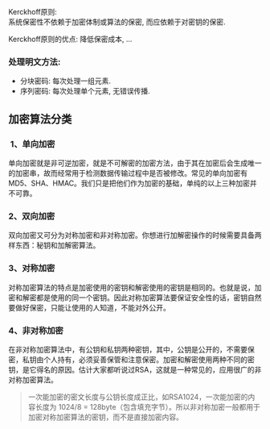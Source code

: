 Kerckhoff原则:  
系统保密性不依赖于加密体制或算法的保密, 而应依赖于对密钥的保密.

Kerckhoff原则的优点: 降低保密成本, ...

### 处理明文方法:
- 分块密码: 每次处理一组元素.
- 序列密码: 每次处理单个元素, 无错误传播.

## 加密算法分类

###  1、单向加密

单向加密就是非可逆加密，就是不可解密的加密方法，由于其在加密后会生成唯一的加密串，故而经常用于检测数据传输过程中是否被修改。常见的单向加密有MD5、SHA、HMAC。我们只是把他们作为加密的基础，单纯的以上三种加密并不可靠。

### 2、双向加密

双向加密又可分为对称加密和非对称加密。你想进行加解密操作的时候需要具备两样东西：秘钥和加解密算法。

### 3、对称加密

对称加密算法的特点是加密使用的密钥和解密使用的密钥是相同的。也就是说，加密和解密都是使用的同一个密钥。因此对称加密算法要保证安全性的话，密钥自然要做好保密，只能让使用的人知道，不能对外公开。

### 4、非对称加密

在非对称加密算法中，有公钥和私钥两种密钥，其中，公钥是公开的，不需要保密，私钥由个人持有，必须妥善保管和注意保密。加密和解密使用两种不同的密钥，是它得名的原因。估计大家都听说过RSA，这就是一种常见的，应用很广的非对称加密算法。

> 一次能加密的密文长度与公钥长度成正比，如RSA1024，一次能加密的内容长度为 1024/8 = 128byte（包含填充字节）。所以非对称加密一般都用于加密对称加密算法的密钥，而不是直接加密内容。

